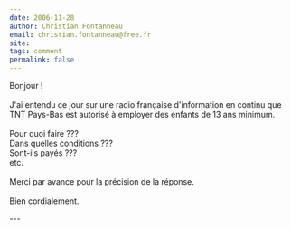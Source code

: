 ```yaml
---
date: 2006-11-28
author: Christian Fontanneau
email: christian.fontanneau@free.fr
site: 
tags: comment
permalink: false
---
```


<p>Bonjour !<br />
<br />
J'ai entendu ce jour sur une radio française d'information en continu que TNT Pays-Bas est autorisé à employer des enfants de 13 ans minimum.<br />
<br />
Pour quoi faire ???<br />
Dans quelles conditions ???<br />
Sont-ils payés ???<br />
etc.<br />
<br />
Merci par avance pour la précision de la réponse.<br />
<br />
Bien cordialement.</p>
---